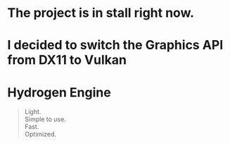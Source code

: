 # The project is in stall right now.<br>
# I decided to switch the Graphics API from DX11 to Vulkan

# **Hydrogen** Engine

> Light.<br>
> Simple to use.<br>
> Fast.<br>
> Optimized.<br>
